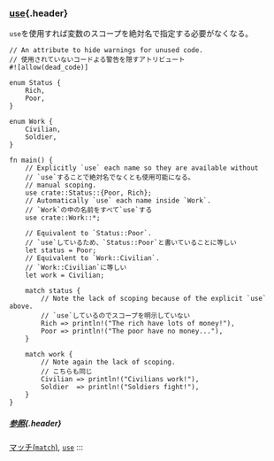 ### [use](#use){.header}

`use`を使用すれば変数のスコープを絶対名で指定する必要がなくなる。

    // An attribute to hide warnings for unused code.
    // 使用されていないコードよる警告を隠すアトリビュート
    #![allow(dead_code)]

    enum Status {
        Rich,
        Poor,
    }

    enum Work {
        Civilian,
        Soldier,
    }

    fn main() {
        // Explicitly `use` each name so they are available without
        // `use`することで絶対名でなくとも使用可能になる。
        // manual scoping.
        use crate::Status::{Poor, Rich};
        // Automatically `use` each name inside `Work`.
        // `Work`の中の名前をすべて`use`する
        use crate::Work::*;

        // Equivalent to `Status::Poor`.
        // `use`しているため、`Status::Poor`と書いていることに等しい
        let status = Poor;
        // Equivalent to `Work::Civilian`.
        // `Work::Civilian`に等しい
        let work = Civilian;

        match status {
            // Note the lack of scoping because of the explicit `use` above.
            // `use`しているのでスコープを明示していない
            Rich => println!("The rich have lots of money!"),
            Poor => println!("The poor have no money..."),
        }

        match work {
            // Note again the lack of scoping.
            // こちらも同じ
            Civilian => println!("Civilians work!"),
            Soldier  => println!("Soldiers fight!"),
        }
    }

##### [参照](#参照){.header}

[マッチ(`match`)](../../flow_control/match.html),
[`use`](../../mod/use.html)
:::

